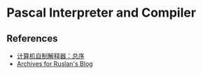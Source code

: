 # Pascal Interpreter and Compiler

## References

- [计算机自制解释器：总序](https://zhuanlan.zhihu.com/p/377501915)
- [Archives for Ruslan's Blog](https://ruslanspivak.com/archives.html)